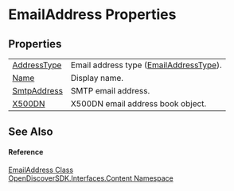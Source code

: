 # EmailAddress Properties




## Properties
<table>
<tr>
<td><a href="a0efb1b5-3205-502f-d6ba-e00304a20455">AddressType</a></td>
<td>Email address type (<a href="3b1560c1-5b45-6549-aee1-d4f46b4d4548">EmailAddressType</a>).</td></tr>
<tr>
<td><a href="033bab88-db3e-0fb3-4803-8c1f5380b5df">Name</a></td>
<td>Display name.</td></tr>
<tr>
<td><a href="1b2690c5-7e87-d139-0a22-de740c40c315">SmtpAddress</a></td>
<td>SMTP email address.</td></tr>
<tr>
<td><a href="933b9522-2b7d-3386-9c93-034c2ea84167">X500DN</a></td>
<td>X500DN email address book object.</td></tr>
</table>

## See Also


#### Reference
<a href="21765f9e-0286-ef3c-c3bd-4e06b00b365a">EmailAddress Class</a>  
<a href="79f11d04-c275-b915-db5b-ab2227989555">OpenDiscoverSDK.Interfaces.Content Namespace</a>  
